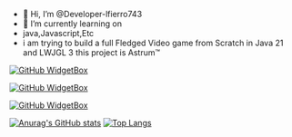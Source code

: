 - 👋 Hi, I’m @Developer-lfierro743
- 🌱 I’m currently learning on
- java,Javascript,Etc
- i am trying to build a full Fledged Video game from Scratch in Java 21 and LWJGL 3 this project is Astrum™

[![GitHub WidgetBox](https://github-widgetbox.vercel.app/api/profile?username=Developer-lfierro743&data=followers,repositories,stars,commits&theme=nautilus)](https://github.com/Jurredr/github-widgetbox)

[![GitHub WidgetBox](https://github-widgetbox.vercel.app/api/skills?software=linux,vscode,Windows)](https://github.com/Jurredr/github-widgetbox)



[![GitHub WidgetBox](https://github-widgetbox.vercel.app/api/skills?languages=Java,html,css,markdown,JavaScript)](https://github.com/Jurredr/github-widgetbox)


[![Anurag's GitHub stats](https://github-readme-stats.vercel.app/api?username=Developer-lfierro743)](https://github.com/anuraghazra/github-readme-stats)
[![Top Langs](https://github-readme-stats.vercel.app/api/top-langs/?username=Developer-lfierro743)](https://github.com/anuraghazra/github-readme-stats)

<!---
Developer-lfierro743/Developer-lfierro743 is a ✨ special ✨ repository because its `README.md` (this file) appears on your GitHub profile.
You can click the Preview link to take a look at your changes.
--->
